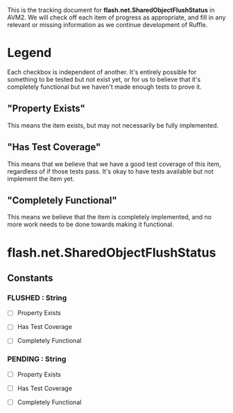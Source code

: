 This is the tracking document for **flash.net.SharedObjectFlushStatus** in AVM2. We will check off each item of progress as appropriate, and fill in any relevant or missing information as we continue development of Ruffle.
# Legend

Each checkbox is independent of another. It's entirely possible for something to be tested but not exist yet, or for us to believe that it's completely functional but we haven't made enough tests to prove it.
## "Property Exists"

This means the item exists, but may not necessarily be fully implemented.
## "Has Test Coverage"

This means that we believe that we have a good test coverage of this item, regardless of if those tests pass. It's okay to have tests available but not implement the item yet.
## "Completely Functional"

This means we believe that the item is completely implemented, and no more work needs to be done towards making it functional.
# flash.net.SharedObjectFlushStatus
## Constants
### FLUSHED : String

* [ ] Property Exists

* [ ] Has Test Coverage

* [ ] Completely Functional


### PENDING : String

* [ ] Property Exists

* [ ] Has Test Coverage

* [ ] Completely Functional